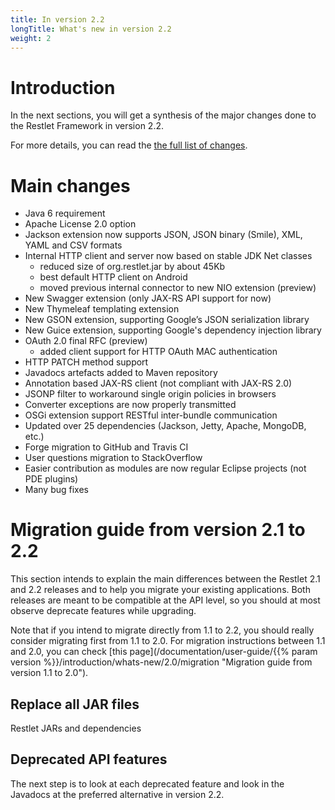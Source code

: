 ```yaml
---
title: In version 2.2
longTitle: What's new in version 2.2
weight: 2
---
```

# Introduction

In the next sections, you will get a synthesis of the major changes done
to the Restlet Framework in version 2.2.

For more details, you can read the [the full list of changes](/documentation/2.2/changelog).

# Main changes

 - Java 6 requirement
 - Apache License 2.0 option
 - Jackson extension now supports JSON, JSON binary (Smile), XML, YAML and CSV formats
 - Internal HTTP client and server now based on stable JDK Net classes
   - reduced size of org.restlet.jar by about 45Kb
   - best default HTTP client on Android
   - moved previous internal connector to new NIO extension (preview)
 - New Swagger extension (only JAX-RS API support for now)
 - New Thymeleaf templating extension
 - New GSON extension, supporting Google’s JSON serialization library
 - New Guice extension, supporting Google's dependency injection library
 - OAuth 2.0 final RFC (preview)
   - added client support for HTTP OAuth MAC authentication
 - HTTP PATCH method support
 - Javadocs artefacts added to Maven repository
 - Annotation based JAX-RS client (not compliant with JAX-RS 2.0)
 - JSONP filter to workaround single origin policies in browsers
 - Converter exceptions are now properly transmitted
 - OSGi extension support RESTful inter-bundle communication
 - Updated over 25 dependencies (Jackson, Jetty, Apache, MongoDB, etc.)
 - Forge migration to GitHub and Travis CI
 - User questions migration to StackOverflow
 - Easier contribution as modules are now regular Eclipse projects (not PDE plugins)
 - Many bug fixes

# Migration guide from version 2.1 to 2.2

This section intends to explain the main differences between the Restlet
2.1 and 2.2 releases and to help you migrate your existing applications.
Both releases are meant to be compatible at the API level, so you should
at most observe deprecate features while upgrading.

Note that if you intend to migrate directly from 1.1 to 2.2, you should
really consider migrating first from 1.1 to 2.0. For migration instructions between 1.1 and 2.0,
you can check [this page](/documentation/user-guide/{{% param version %}}/introduction/whats-new/2.0/migration "Migration guide from version 1.1 to 2.0").

## Replace all JAR files

Restlet JARs and dependencies

## Deprecated API features

The next step is to look at each deprecated feature and look in the
Javadocs at the preferred alternative in version 2.2.
